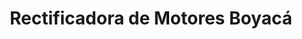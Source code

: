 ---
title: "Rectificadora de Motores Boyacá"
url: /barcelona/rectificadora-de-motores-boyaca/
shop: reparación de automóviles
---